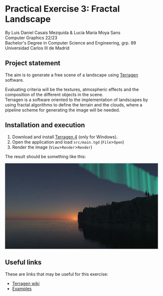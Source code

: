 # Practical Exercise 3: Fractal Landscape
By Luis Daniel Casais Mezquida & Lucía María Moya Sans  
Computer Graphics 22/23  
Bachelor's Degree in Computer Science and Engineering, grp. 89  
Universidad Carlos III de Madrid

## Project statement
The aim is to generate a free scene of a landscape using [Terragen](https://planetside.co.uk/free-downloads/terragen-4-free-download/) software.  

Evaluating criteria will be the textures, atmospheric effects and the composition of the different objects in the scene.  
Terragen is a software oriented to the implementation of landscapes by using fractal algorithms to define the terrain and the clouds, where a pipeline scheme for generating the image will be needed. 

## Installation and execution
1. Download and install [Terragen 4](https://planetside.co.uk/free-downloads/terragen-4-free-download/) (only for Windows).
2. Open the application and load `src/main.tgd` (`File`>`Open`)
3. Render the image (`View`>`Render`>`Render`)

The result should be something like this:

![Result image](img/main.png)


## Useful links
These are links that may be useful for this exercise:

- [Terragen wiki](https://planetside.co.uk/wiki/index.php?title=Main_Page)
- [Examples](https://www.pinterest.es/pin/380413499769134831/)
